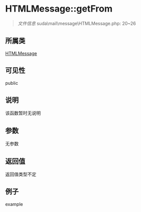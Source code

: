 # HTMLMessage::getFrom



> *文件信息* suda\mail\message\HTMLMessage.php: 20~26

## 所属类 

[HTMLMessage](../HTMLMessage.md)

## 可见性

 public 

## 说明

该函数暂时无说明


## 参数


无参数


## 返回值

返回值类型不定


## 例子

example